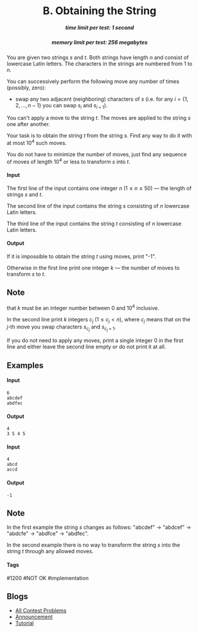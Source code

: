 <h1 style='text-align: center;'> B. Obtaining the String</h1>

<h5 style='text-align: center;'>time limit per test: 1 second</h5>
<h5 style='text-align: center;'>memory limit per test: 256 megabytes</h5>

You are given two strings $s$ and $t$. Both strings have length $n$ and consist of lowercase Latin letters. The characters in the strings are numbered from $1$ to $n$.

You can successively perform the following move any number of times (possibly, zero):

* swap any two adjacent (neighboring) characters of $s$ (i.e. for any $i = \{1, 2, \dots, n - 1\}$ you can swap $s_i$ and $s_{i + 1})$.

You can't apply a move to the string $t$. The moves are applied to the string $s$ one after another.

Your task is to obtain the string $t$ from the string $s$. Find any way to do it with at most $10^4$ such moves.

You do not have to minimize the number of moves, just find any sequence of moves of length $10^4$ or less to transform $s$ into $t$.

#### Input

The first line of the input contains one integer $n$ ($1 \le n \le 50$) — the length of strings $s$ and $t$.

The second line of the input contains the string $s$ consisting of $n$ lowercase Latin letters.

The third line of the input contains the string $t$ consisting of $n$ lowercase Latin letters.

#### Output

If it is impossible to obtain the string $t$ using moves, print "-1".

Otherwise in the first line print one integer $k$ — the number of moves to transform $s$ to $t$. 
## Note

 that $k$ must be an integer number between $0$ and $10^4$ inclusive.

In the second line print $k$ integers $c_j$ ($1 \le c_j < n$), where $c_j$ means that on the $j$-th move you swap characters $s_{c_j}$ and $s_{c_j + 1}$.

If you do not need to apply any moves, print a single integer $0$ in the first line and either leave the second line empty or do not print it at all.

## Examples

#### Input


```text
6  
abcdef  
abdfec  

```
#### Output


```text
4  
3 5 4 5   

```
#### Input


```text
4  
abcd  
accd  

```
#### Output


```text
-1  

```
## Note

In the first example the string $s$ changes as follows: "abcdef" $\rightarrow$ "abdcef" $\rightarrow$ "abdcfe" $\rightarrow$ "abdfce" $\rightarrow$ "abdfec".

In the second example there is no way to transform the string $s$ into the string $t$ through any allowed moves.



#### Tags 

#1200 #NOT OK #implementation 

## Blogs
- [All Contest Problems](../Codeforces_Round_501_(Div._3).md)
- [Announcement](../blogs/Announcement.md)
- [Tutorial](../blogs/Tutorial.md)
